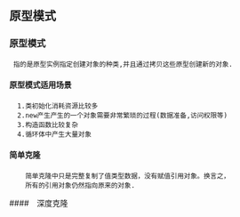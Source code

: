  ## 原型模式

 ### 原型模式
     指的是原型实例指定创建对象的种类,并且通过拷贝这些原型创建新的对象.

 #### 原型模式适用场景

      1.类初始化消耗资源比较多
      2.new产生产生的一个对象需要非常繁琐的过程(数据准备,访问权限等)
      3.构造函数比较复杂
      4.循环体中产生大量对象

 #### 简单克隆
        简单克隆中只是完整复制了值类型数据，没有赋值引用对象。换言之，
        所有的引用对象仍然指向原来的对象.

 ####　深度克隆

